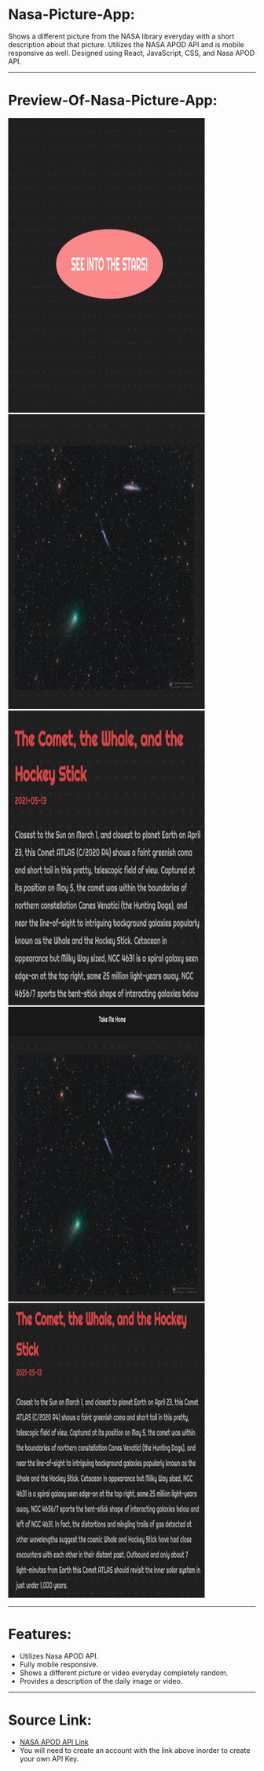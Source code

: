 # Nasa-Picture-App:

Shows a different picture from the NASA library everyday with a short description about that picture. Utilizes the NASA APOD API and is mobile responsive as well. Designed using React, JavaScript, CSS, and Nasa APOD API. 

---

# Preview-Of-Nasa-Picture-App:

<img src="https://github.com/HadyM/Nasa-Picture-App/blob/main/nasa-app/Image%20Screenshots/Nasa%20API%20ScreenShots/HomeScreen.png" width="400" height="600"><br>
<img src="https://github.com/HadyM/Nasa-Picture-App/blob/main/nasa-app/Image%20Screenshots/Nasa%20API%20ScreenShots/PictureDaily.png" width="400" height="600">
<img src="https://github.com/HadyM/Nasa-Picture-App/blob/main/nasa-app/Image%20Screenshots/Nasa%20API%20ScreenShots/DescriptionInfo.png" width="400" height="600">
<img src="https://github.com/HadyM/Nasa-Picture-App/blob/main/nasa-app/Image%20Screenshots/Nasa%20API%20ScreenShots/MobileResponsive2.png" width="400" height="600">
<img src="https://github.com/HadyM/Nasa-Picture-App/blob/main/nasa-app/Image%20Screenshots/Nasa%20API%20ScreenShots/MobileResponsive.png" width="400" height="600">

---

# Features:

 * Utilizes Nasa APOD API.
 * Fully mobile responsive.
 * Shows a different picture or video everyday completely random.
 * Provides a description of the daily image or video.
 
---

# Source Link:

 * [NASA APOD API Link](https://api.nasa.gov/)
 * You will need to create an account with the link above inorder to create your own API Key.
 
 
